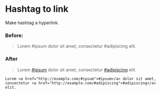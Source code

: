 # Hashtag to link
Make hashtag a hyperlink.


### Before:

>  Lorem #ipsum dolor sit amet, consectetur #adipiscing elit.

### After

> Lorem <a href="http://example.com/#ipsum">#ipsum</a> dolor sit amet, consectetur <a href="http://example.com/#adipiscing">#adipiscing</a> elit.

```
Lorem <a href="http://example.com/#ipsum">#ipsum</a> dolor sit amet, 
consectetur <a href="http://example.com/#adipiscing">#adipiscing</a> elit.
```
